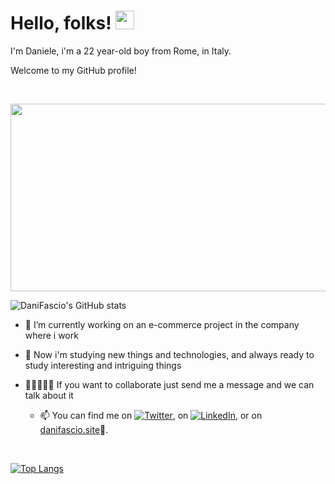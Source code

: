 # Hello, folks! <img src="https://raw.githubusercontent.com/MartinHeinz/MartinHeinz/master/wave.gif" width="30px">

I'm Daniele, i'm a 22 year-old boy from Rome, in Italy.
&nbsp;

Welcome to my GitHub profile!

&nbsp;

<img align="center" src="https://i.imgur.com/ggp0YR7.png" height="300px" width="550px"/> 

![DaniFascio's GitHub stats](https://github-readme-stats.vercel.app/api?username=DaniFascio&show_icons=true&theme=nightowl)
&nbsp;

<!-- Icons -->
[1.2]: http://i.imgur.com/wWzX9uB.png (twitter icon without padding)
[2.2]: https://i.imgur.com/IyWghfK.png (LinkedIn icon without padding)

<!-- Links to your social media accounts -->

[1]: https://twitter.com/daniele_fasciani
[2]: https://www.linkedin.com/in/daniele-fasciani/


- 🔭 I’m currently working on an e-commerce project in the company where i work
- 📖 Now i'm studying new things and technologies, and always ready to study interesting and intriguing things
- 👨🏻‍🤝‍👨🏻 If you want to collaborate just send me a message and we can talk about it
    
    
    - 📫 You can find me on [![Twitter][1.2]][1], on [![LinkedIn][2.2]][2], or on [danifascio.site](https://danifascio.site)🔗.

<!-- Icons -->

[1.2]: http://i.imgur.com/wWzX9uB.png (twitter icon without padding)
[2.2]: https://i.imgur.com/IyWghfK.png (LinkedIn icon without padding)

<!-- Links to your social media accounts -->

[1]: https://twitter.com/daniele_fasciani
[2]: https://www.linkedin.com/in/daniele-fasciani/
&nbsp;

   
[![Top Langs](https://github-readme-stats.vercel.app/api/top-langs/?username=DaniFascio&layout=compact)](https://github.com/DaniFascio/github-readme-stats)
